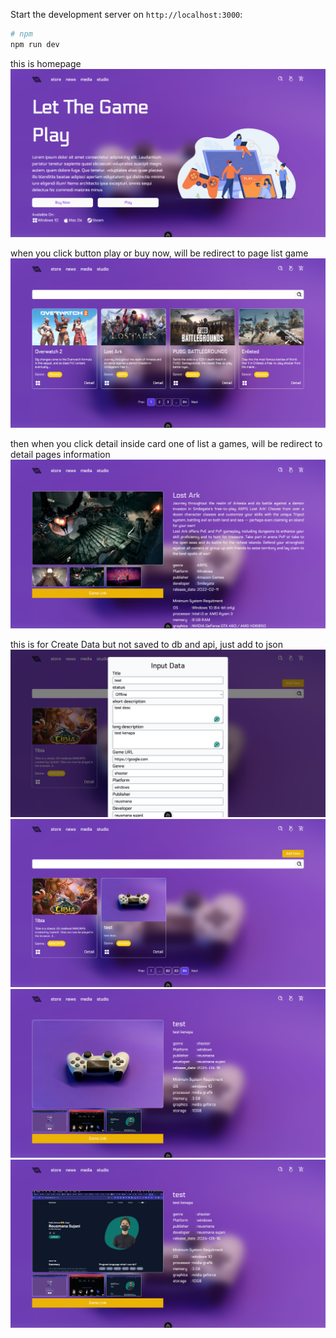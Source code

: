 Start the development server on `http://localhost:3000`:

```bash
# npm
npm run dev

```

this is homepage
![Project Preview](public/screenshoot/image1.png)

when you click button play or buy now, will be redirect to page list game
![Project Preview](public/screenshoot/image2.png)

then when you click detail inside card one of list a games, will be redirect to detail pages information
![Project Preview](public/screenshoot/image3.png)

this is for Create Data but not saved to db and api, just add to json
![Project Preview](public/screenshoot/image4.png)
![Project Preview](public/screenshoot/image5.png)
![Project Preview](public/screenshoot/image6.png)
![Project Preview](public/screenshoot/image7.png)
